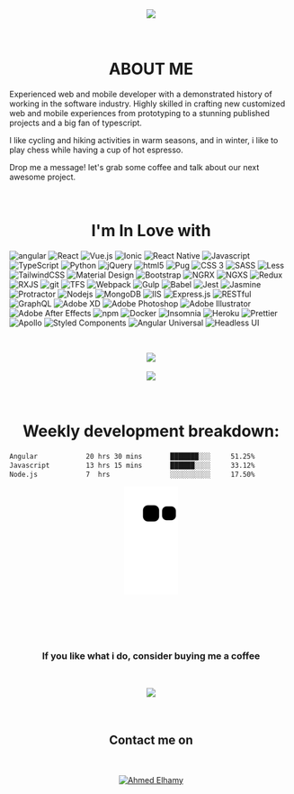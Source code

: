 <!-- ![](https://komarev.com/ghpvc/?username=Ahmed-Elhamy-Allam&color=blueviolet&label=Profile+Views) -->

<div align="center">
<!-- <img src="https://c.tenor.com/7tlM7VOBit8AAAAC/night-tutorials-indo-hanging-light.gif"> -->
<img src="https://i.pinimg.com/originals/8b/35/fe/8b35fef55fba1a201c9c7a11d3ec3d64.gif">
</div>

&nbsp;

<h1 align="center">
  ABOUT ME
</h1>

Experienced web and mobile developer with a demonstrated history of working in the software industry. Highly skilled in crafting new customized web and mobile experiences from prototyping to a stunning published projects and a big fan of typescript.

I like cycling and hiking activities in warm seasons, and in winter, i like to play chess while having a cup of hot espresso.

Drop me a message! let's grab some coffee and talk about our next awesome project.

&nbsp;

<h1 align="center">
I'm In Love with
</h1>
<p>
<img alt="angular" src="https://img.shields.io/badge/-Angular-DD0031?style=flat-square&logo=angular&logoColor=white" />
<img alt="React" src="https://img.shields.io/badge/-React-61DAFB?style=flat-square&logo=React&logoColor=black" />
<img alt="Vue.js" src="https://img.shields.io/badge/-Vue.js-4FC08D?style=flat-square&logo=Vue.js&logoColor=white" />
<img alt="Ionic" src="https://img.shields.io/badge/-Ionic-3880FF?style=flat-square&logo=Ionic&logoColor=white" />
<img alt="React Native" src="https://img.shields.io/badge/-React Native-61DAFB?style=flat-square&logo=React&logoColor=black" />
<img alt="Javascript" src="https://img.shields.io/badge/-JavaScript-F7DF1E?style=flat-square&logo=JavaScript&logoColor=black" />
<img alt="TypeScript" src="https://img.shields.io/badge/-TypeScript-007ACC?style=flat-square&logo=typescript&logoColor=white" />
<img alt="Python" src="https://img.shields.io/badge/-Python-3776AB?style=flat-square&logo=Python&logoColor=white" />
<img alt="jQuery" src="https://img.shields.io/badge/-jQuery-0769AD?style=flat-square&logo=jQuery&logoColor=white" />
<img alt="html5" src="https://img.shields.io/badge/-HTML5-E34F26?style=flat-square&logo=html5&logoColor=white" />
<img alt="Pug" src="https://img.shields.io/badge/-Pug-A86454?style=flat-square&logo=Pug&logoColor=white" />
<img alt="CSS 3" src="https://img.shields.io/badge/-CSS 3-1572B6?style=flat-square&logo=CSS3&logoColor=white" />
<img alt="SASS" src="https://img.shields.io/badge/-SASS-CC6699?style=flat-square&logo=SASS&logoColor=white" />
<img alt="Less" src="https://img.shields.io/badge/-Less-1D365D?style=flat-square&logo=Less&logoColor=white" />
<img alt="TailwindCSS" src="https://img.shields.io/badge/-TailwindCSS-13aa52?style=flat-square&logo=tailwindcss&logoColor=white" />
<img alt="Material Design" src="https://img.shields.io/badge/-Material Design-757575?style=flat-square&logo=materialDesign&logoColor=white" />
<img alt="Bootstrap" src="https://img.shields.io/badge/-Bootstrap-7952B3?style=flat-square&logo=Bootstrap&logoColor=white" />
<img alt="NGRX" src="https://img.shields.io/badge/-NGRX-13aa52?style=flat-square&logo=NGRX&logoColor=white" />
<img alt="NGXS" src="https://img.shields.io/badge/-NGXS-13aa52?style=flat-square&logo=NGXS&logoColor=white" />
<img alt="Redux" src="https://img.shields.io/badge/-Redux-764ABC?style=flat-square&logo=Redux&logoColor=white" />
<img alt="RXJS" src="https://img.shields.io/badge/-RXJS-B7178C?style=flat-square&logo=ReactiveX&logoColor=white" />
<img alt="git" src="https://img.shields.io/badge/-Git-F05032?style=flat-square&logo=git&logoColor=white" />
<img alt="TFS" src="https://img.shields.io/badge/-TFS-00539F?style=flat-square&logo=TFS&logoColor=white" />
<img alt="Webpack" src="https://img.shields.io/badge/-Webpack-8DD6F9?style=flat-square&logo=webpack&logoColor=black" /> 
<img alt="Gulp" src="https://img.shields.io/badge/-Gulp-CF4647?style=flat-square&logo=Gulp&logoColor=white" /> 
<img alt="Babel" src="https://img.shields.io/badge/-Babel-F9DC3E?style=flat-square&logo=Babel&logoColor=black" />
<img alt="Jest" src="https://img.shields.io/badge/-Jest-C21325?style=flat-square&logo=Jest&logoColor=white" />
<img alt="Jasmine" src="https://img.shields.io/badge/-Jasmine-8A4182?style=flat-square&logo=Jasmine&logoColor=white" />
<img alt="Protractor" src="https://img.shields.io/badge/-Protractor-ED163A?style=flat-square&logo=Protractor&logoColor=white" />
<img alt="Nodejs" src="https://img.shields.io/badge/-Nodejs-43853d?style=flat-square&logo=Node.js&logoColor=white" />
<img alt="MongoDB" src="https://img.shields.io/badge/-MongoDB-13aa52?style=flat-square&logo=mongodb&logoColor=white" />
<img alt="IIS" src="https://img.shields.io/badge/-IIS-5E5E5E?style=flat-square&logo=Microsoft&logoColor=white" />
<img alt="Express.js" src="https://img.shields.io/badge/-Express.js-000000?style=flat-square&logo=Express&logoColor=white" />
<img alt="RESTful" src="https://img.shields.io/badge/-RESTful-5890FF?style=flat-square&logo=RESTful&logoColor=white" />
<img alt="GraphQL" src="https://img.shields.io/badge/-GraphQL-E10098?style=flat-square&logo=graphql&logoColor=white" />
<img alt="Adobe XD" src="https://img.shields.io/badge/-Adobe XD-FF61F6?style=flat-square&logo=adobeXD&logoColor=white" />
<img alt="Adobe Photoshop" src="https://img.shields.io/badge/-Adobe Photoshop-31A8FF?style=flat-square&logo=Adobe Photoshop&logoColor=white" />
<img alt="Adobe Illustrator" src="https://img.shields.io/badge/-Adobe Illustrator-FF9A00?style=flat-square&logo=Adobe Illustrator&logoColor=white" />
<img alt="Adobe After Effects" src="https://img.shields.io/badge/-Adobe After Effects-9999FF?style=flat-square&logo=Adobe After Effects&logoColor=white" />
<img alt="npm" src="https://img.shields.io/badge/-NPM-CB3837?style=flat-square&logo=npm&logoColor=white" />
<img alt="Docker" src="https://img.shields.io/badge/-Docker-46a2f1?style=flat-square&logo=docker&logoColor=white" />
<img alt="Insomnia" src="https://img.shields.io/badge/-Insomnia-5849BE?style=flat-square&logo=insomnia&logoColor=white" />
<img alt="Heroku" src="https://img.shields.io/badge/-Heroku-430098?style=flat-square&logo=heroku&logoColor=white" />
<img alt="Prettier" src="https://img.shields.io/badge/-Prettier-F7B93E?style=flat-square&logo=prettier&logoColor=black" />
<img alt="Apollo" src="https://img.shields.io/badge/-Apollo%20GraphQL-311C87?style=flat-square&logo=apollo-graphql&logoColor=white" />
<img alt="Styled Components" src="https://img.shields.io/badge/-Styled_Components-db7092?style=flat-square&logo=styled-components&logoColor=white" />
<img alt="Angular Universal" src="https://img.shields.io/badge/-Angular Universal-DD0031?style=flat-square&logo=angularuniversal&logoColor=white" />
<img alt="Headless UI" src="https://img.shields.io/badge/-Headless UI-66E3FF?style=flat-square&logo=Headless UI&logoColor=black" />
<!-- <table>
  <tr>
    <td>Technology </td>
  </tr>
  <tr>
    <td>Frameworks</td>
    <td>
      <img alt="angular" src="https://img.shields.io/badge/-Angular-DD0031?style=flat-square&logo=angular&logoColor=white" />
      <img alt="React" src="https://img.shields.io/badge/-React-61DAFB?style=flat-square&logo=React&logoColor=black" />
      <img alt="Vue.js" src="https://img.shields.io/badge/-Vue.js-4FC08D?style=flat-square&logo=Vue.js&logoColor=white" />
    </td>
  </tr>
  <tr>
    <td>Mobile Development</td>
    <td>
      <img alt="Ionic" src="https://img.shields.io/badge/-Ionic-3880FF?style=flat-square&logo=Ionic&logoColor=white" />
      <img alt="React Native" src="https://img.shields.io/badge/-React Native-61DAFB?style=flat-square&logo=React&logoColor=black" />
    </td>
  </tr>
  <tr>
    <td>Languages</td>
    <td>
      <img alt="Javascript" src="https://img.shields.io/badge/-JavaScript-F7DF1E?style=flat-square&logo=JavaScript&logoColor=black" />
      <img alt="TypeScript" src="https://img.shields.io/badge/-TypeScript-007ACC?style=flat-square&logo=typescript&logoColor=white" />
      <img alt="Python" src="https://img.shields.io/badge/-Python-3776AB?style=flat-square&logo=Python&logoColor=white" />
      <img alt="jQuery" src="https://img.shields.io/badge/-jQuery-0769AD?style=flat-square&logo=jQuery&logoColor=white" />
    </td>
  </tr>
  <tr>
    <td>Templates</td>
    <td>
      <img alt="html5" src="https://img.shields.io/badge/-HTML5-E34F26?style=flat-square&logo=html5&logoColor=white" />
      <img alt="Pug" src="https://img.shields.io/badge/-Pug-A86454?style=flat-square&logo=Pug&logoColor=white" />
    </td>
  </tr>
  <tr>
    <td>Styling</td>
    <td>
      <img alt="CSS 3" src="https://img.shields.io/badge/-CSS 3-1572B6?style=flat-square&logo=CSS3&logoColor=white" />
      <img alt="SASS" src="https://img.shields.io/badge/-SASS-CC6699?style=flat-square&logo=SASS&logoColor=white" />
      <img alt="Less" src="https://img.shields.io/badge/-Less-1D365D?style=flat-square&logo=Less&logoColor=white" />
    </td>
  </tr>
  <tr>
    <td>UI Libraries</td>
    <td>
      <img alt="TailwindCSS" src="https://img.shields.io/badge/-TailwindCSS-13aa52?style=flat-square&logo=tailwindcss&logoColor=white" />
      <img alt="Material Design" src="https://img.shields.io/badge/-Material Design-757575?style=flat-square&logo=materialDesign&logoColor=white" />
      <img alt="Bootstrap" src="https://img.shields.io/badge/-Bootstrap-7952B3?style=flat-square&logo=Bootstrap&logoColor=white" />
    </td>
  </tr>
  <tr>
    <td>State Management / JS Libraries</td>
    <td>
      <img alt="NGRX" src="https://img.shields.io/badge/-NGRX-13aa52?style=flat-square&logo=NGRX&logoColor=white" />
      <img alt="NGXS" src="https://img.shields.io/badge/-NGXS-13aa52?style=flat-square&logo=NGXS&logoColor=white" />
      <img alt="Redux" src="https://img.shields.io/badge/-Redux-764ABC?style=flat-square&logo=Redux&logoColor=white" />
      <img alt="RXJS" src="https://img.shields.io/badge/-RXJS-B7178C?style=flat-square&logo=ReactiveX&logoColor=white" />
    </td>
  </tr>
  <tr>
    <td>Version Control tools</td>
    <td>
      <img alt="git" src="https://img.shields.io/badge/-Git-F05032?style=flat-square&logo=git&logoColor=white" />
      <img alt="TFS" src="https://img.shields.io/badge/-TFS-00539F?style=flat-square&logo=TFS&logoColor=white" />
    </td>
  </tr>
  <tr>
    <td>Bundlers and task runners</td>
    <td>
        <img alt="Webpack" src="https://img.shields.io/badge/-Webpack-8DD6F9?style=flat-square&logo=webpack&logoColor=black" /> 
        <img alt="Gulp" src="https://img.shields.io/badge/-Gulp-CF4647?style=flat-square&logo=Gulp&logoColor=white" /> 
        <img alt="Babel" src="https://img.shields.io/badge/-Babel-F9DC3E?style=flat-square&logo=Babel&logoColor=black" /> 
    </td>
  </tr>
  <tr>
    <td>Unit Testing / E2E testing</td>
    <td>
      <img alt="Jest" src="https://img.shields.io/badge/-Jest-C21325?style=flat-square&logo=Jest&logoColor=white" />
      <img alt="Jasmine" src="https://img.shields.io/badge/-Jasmine-8A4182?style=flat-square&logo=Jasmine&logoColor=white" />
      <img alt="Protractor" src="https://img.shields.io/badge/-Protractor-ED163A?style=flat-square&logo=Protractor&logoColor=white" />
    </td>
  </tr>
  <tr>
    <td>Backend Languages</td>
    <td>
      <img alt="Nodejs" src="https://img.shields.io/badge/-Nodejs-43853d?style=flat-square&logo=Node.js&logoColor=white" />
    </td>
  </tr>
  <tr>
    <td>Databases</td>
    <td>
        <img alt="MongoDB" src="https://img.shields.io/badge/-MongoDB-13aa52?style=flat-square&logo=mongodb&logoColor=white" />
    </td>
  </tr>
  <tr>
    <td>Servers</td>
    <td>
      <img alt="IIS" src="https://img.shields.io/badge/-IIS-5E5E5E?style=flat-square&logo=Microsoft&logoColor=white" />
      <img alt="Express.js" src="https://img.shields.io/badge/-Express.js-000000?style=flat-square&logo=Express&logoColor=white" />
    </td>
  </tr>
    <td>APIs</td>
    <td>
        <img alt="RESTful" src="https://img.shields.io/badge/-RESTful-5890FF?style=flat-square&logo=RESTful&logoColor=white" />
        <img alt="GraphQL" src="https://img.shields.io/badge/-GraphQL-E10098?style=flat-square&logo=graphql&logoColor=white" />
    </td>
  </tr>
  </tr>
    <td>Design Tools</td>
    <td>
        <img alt="Adobe XD" src="https://img.shields.io/badge/-Adobe XD-FF61F6?style=flat-square&logo=adobeXD&logoColor=white" />
        <img alt="Adobe Photoshop" src="https://img.shields.io/badge/-Adobe Photoshop-31A8FF?style=flat-square&logo=Adobe Photoshop&logoColor=white" />
        <img alt="Adobe Illustrator" src="https://img.shields.io/badge/-Adobe Illustrator-FF9A00?style=flat-square&logo=Adobe Illustrator&logoColor=white" />
        <img alt="Adobe After Effects" src="https://img.shields.io/badge/-Adobe After Effects-9999FF?style=flat-square&logo=Adobe After Effects&logoColor=white" />
    </td>
  </tr>
  </tr>
    <td>Everyday use</td>
    <td>
      <img alt="npm" src="https://img.shields.io/badge/-NPM-CB3837?style=flat-square&logo=npm&logoColor=white" />
      <img alt="Docker" src="https://img.shields.io/badge/-Docker-46a2f1?style=flat-square&logo=docker&logoColor=white" />
      <img alt="Insomnia" src="https://img.shields.io/badge/-Insomnia-5849BE?style=flat-square&logo=insomnia&logoColor=white" />
      <img alt="Heroku" src="https://img.shields.io/badge/-Heroku-430098?style=flat-square&logo=heroku&logoColor=white" />
      <img alt="Prettier" src="https://img.shields.io/badge/-Prettier-F7B93E?style=flat-square&logo=prettier&logoColor=black" />
    </td>
  </tr>
  </tr>
    <td>Worth mentioning</td>
    <td>
      <img alt="Apollo" src="https://img.shields.io/badge/-Apollo%20GraphQL-311C87?style=flat-square&logo=apollo-graphql&logoColor=white" />
      <img alt="Styled Components" src="https://img.shields.io/badge/-Styled_Components-db7092?style=flat-square&logo=styled-components&logoColor=white" />
      <img alt="Angular Universal" src="https://img.shields.io/badge/-Angular Universal-DD0031?style=flat-square&logo=angularuniversal&logoColor=white" />
      <img alt="Headless UI" src="https://img.shields.io/badge/-Headless UI-66E3FF?style=flat-square&logo=Headless UI&logoColor=black" />
    </td>
  </tr>
</table> -->
</p>

&nbsp;

<p align="center">
  <img width="400px" src="https://github-readme-stats.vercel.app/api?username=Ahmed-Elhamy-Allam&show_icons=true&theme=tokyonight&hide_border=true&bg_color=1F222E" />

</p>
<!-- <p align="center">
    <img width="400px" src="https://github-readme-stats.vercel.app/api/top-langs/?username=Ahmed-Elhamy-Allam&layout=compact&theme=tokyonight&hide_border=true&bg_color=1F222E" />
</p> -->
<p align="center">
    <img width="400px" src="https://github-readme-streak-stats.herokuapp.com?user=Ahmed-Elhamy-Allam&theme=gotham&hide_border=true&fire=C77800&ring=DD910B&background=1F222E" />
</p>

&nbsp;

<h1 align="center">Weekly development breakdown: </h1>

```text
Angular            20 hrs 30 mins       ███████░░░     51.25%
Javascript         13 hrs 15 mins       ██████░░░░     33.12%
Node.js            7  hrs               ░░░░░░░░░░     17.50%
```

<div  align="center"> <img src="https://raw.githubusercontent.com/muhiqsimui/muhiqsimui/output/github-contribution-grid-snake.svg" /></div>

<h1>&nbsp;</h1>

<div align="center">
<h3>If you like what i do, consider buying me a coffee</h3>

&nbsp;

<a href="https://www.buymeacoffee.com/AhmedAllam"><img src="https://img.buymeacoffee.com/button-api/?text=Buy me a coffee&emoji=&slug=AhmedAllam&button_colour=FFDD00&font_colour=000000&font_family=Poppins&outline_colour=000000&coffee_colour=ffffff"></a>
</div>

&nbsp;

<h2 align="center">
Contact me on
</h2>
&nbsp;
<p align="center">
<a href="https://www.linkedin.com/in/ahmed-elhamy" target="blank"><img align="center" src="https://raw.githubusercontent.com/rahuldkjain/github-profile-readme-generator/master/src/images/icons/Social/linked-in-alt.svg" alt="Ahmed Elhamy" height="30" width="40" /></a>
</p>
